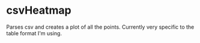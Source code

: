 # csvHeatmap
Parses csv and creates a plot of all the points. Currently very specific to the table format I'm using.
